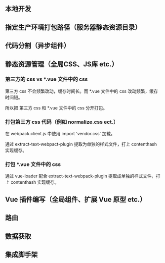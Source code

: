 ## 本地开发

## 指定生产环境打包路径（服务器静态资源目录）

## 代码分割（异步组件）

## 静态资源管理（全局CSS、JS库 etc.）

### 第三方的 css vs *.vue 文件中的 css

第三方 css 不会频繁改动，缓存时间长。而 *.vue 文件中的 css 改动频繁，缓存时间短。

所以把 第三方 css 和 *.vue 文件中的 css 分开打包。

### 打包第三方 css 代码（例如 normalize.css ect.）

在 webpack.client.js 中使用 import 'vendor.css' 加载。

通过 extract-text-webpact-plugin 提取为单独的样式文件，打上 contenthash 实现缓存。

### 打包 *.vue 文件中的 css

通过 vue-loader 配合 extract-text-webpack-plugin 提取成单独的样式文件，打上 contenthash 实现缓存。

## Vue 插件编写（全局组件、扩展 Vue 原型 etc.）

## 路由

## 数据获取

## 集成脚手架
